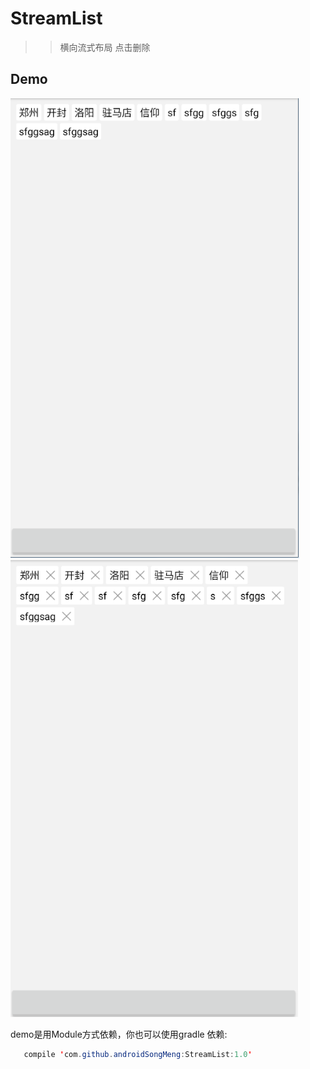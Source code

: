 # StreamList
>>横向流式布局 点击删除
## Demo
![](https://github.com/androidSongMeng/StreamList/raw/master/1.png)
![](https://github.com/androidSongMeng/StreamList/raw/master/2.png)

demo是用Module方式依赖，你也可以使用gradle 依赖:
```java
   compile 'com.github.androidSongMeng:StreamList:1.0'
```







